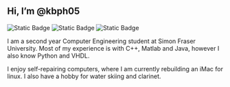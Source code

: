 ## Hi, I’m @kbph05
<img alt="Static Badge" src="https://img.shields.io/badge/-C%2B%2B-blue?logo=cplusplus&labelColor=grey">  <img alt="Static Badge" src="https://img.shields.io/badge/-Java-blue?logoColor=white">
  <img alt="Static Badge" src="https://img.shields.io/badge/-Python-blue?logo=python&logoColor=white&labelColor=grey">

I am a second year Computer Engineering student at Simon Fraser University. Most of my experience is with C++, Matlab and Java, however I also know Python and VHDL.

I enjoy self-repairing computers, where I am currently rebuilding an iMac for linux. I also have a hobby for water skiing and clarinet.


<!---
kbph05/kbph05 is a ✨ special ✨ repository because its `README.md` (this file) appears on your GitHub profile.
You can click the Preview link to take a look at your changes.
--->
